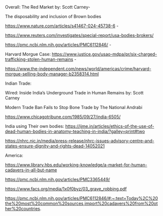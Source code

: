 Overall:
The Red Market by: Scott Carney-

The disposability and inclusion of Brown bodies

https://www.nature.com/articles/s41467-024-45738-6 -

https://www.reuters.com/investigates/special-report/usa-bodies-brokers/ 

https://pmc.ncbi.nlm.nih.gov/articles/PMC6112846/ -

Harvard Morgue Case:
https://www.justice.gov/usao-mdpa/pr/six-charged-trafficking-stolen-human-remains -

https://www.the-independent.com/news/world/americas/crime/harvard-morgue-selling-body-manager-b2358314.html

Indian Trade:

Wired: Inside India’s Underground Trade in Human Remains by: Scott Carney

Modern Trade Ban Fails to Stop Bone Trade by The National Andrabi 

https://www.chicagotribune.com/1985/09/27/india-6505/ 

India using Their own bodies:
https://ijme.in/articles/ethics-of-the-use-of-dead-human-bodies-in-anatomy-teaching-in-india/?galley=print#two 

https://nhrc.nic.in/media/press-release/nhrc-issues-advisory-centre-and-states-ensure-dignity-and-rights-dead-14052021 

America:

https://www.library.hbs.edu/working-knowledge/a-market-for-human-cadavers-in-all-but-name 

https://pmc.ncbi.nlm.nih.gov/articles/PMC3365449/ 

https://www.facs.org/media/1x0f0byz/03_grave_robbing.pdf 

https://pmc.ncbi.nlm.nih.gov/articles/PMC6112846/#:~:text=Today%2C%20the%20most%20common%20sources,import%20cadavers%20from%20other%20countries. 


